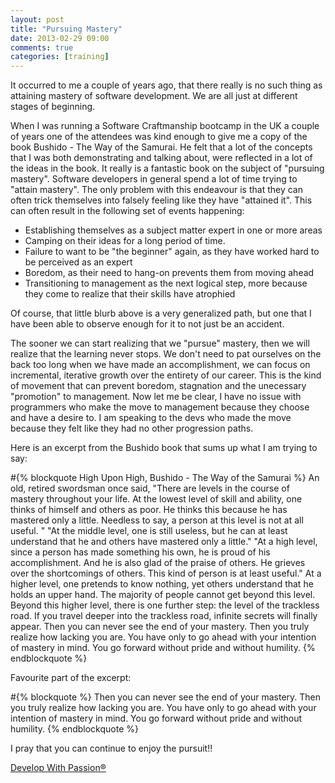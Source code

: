 ```yaml
---
layout: post
title: "Pursuing Mastery"
date: 2013-02-29 09:00
comments: true
categories: [training]
---
```

It occurred to me a couple of years ago, that there really is no such thing as attaining mastery of software development. We are all just at different stages of beginning.

When I was running a Software Craftmanship bootcamp in the UK a couple of years one of the attendees was kind enough to give me a copy of the book Bushido - The Way of the Samurai. He felt that a lot of the concepts that I was both demonstrating and talking about, were reflected in a lot of the ideas in the book. It really is a fantastic book on the subject of "pursuing mastery". Software developers in general spend a lot of time trying to "attain mastery". The only problem with this endeavour
is that they can often trick themselves into falsely feeling like they have "attained it". This can often result in the following set of events happening:

* Establishing themselves as a subject matter expert in one or more areas
* Camping on their ideas for a long period of time.
* Failure to want to be "the beginner" again, as they have worked hard to be perceived as an expert
* Boredom, as their need to hang-on prevents them from moving ahead
* Transitioning to management as the next logical step, more because they come to realize that their skills have atrophied

Of course, that little blurb above is a very generalized path, but one that I have been able to observe enough for it to not just be an accident.

The sooner we can start realizing that we "pursue" mastery, then we will realize that the learning never stops.  We don't need to pat ourselves on the back too long when we have made an accomplishment, we can focus on incremental, iterative growth over the entirety of our career. This is the kind of movement that can prevent boredom, stagnation and the unecessary "promotion" to management. Now let me be clear, I have no issue with programmers who make the move to management because they
choose and have a desire to.  I am speaking to the devs who made the move because they felt like they had no other progression paths.

Here is an excerpt from the Bushido book that sums up what I am trying to say:


#{% blockquote High Upon High, Bushido - The Way of the Samurai %}
An old, retired swordsman once said, "There are levels in the course of mastery throughout your life. At the lowest level of skill and ability, one thinks of himself and others as poor.  He thinks this because he has mastered only a little.  Needless to say, a person at this level is not at all useful.  "
"At the middle level, one is still useless, but he can at least understand that he and others have mastered only a little."
"At a high level, since a person has made something his own, he is proud of his accomplishment.  And he is also glad of the praise of others.  He grieves over the shortcomings of others.  This kind of person is at least useful."
At a higher level, one pretends to know nothing, yet others understand that he holds an upper hand.  The majority of people cannot get beyond this level.
Beyond this higher level, there is one further step: the level of the trackless road.  If you travel deeper into the trackless road, infinite secrets will finally appear.  Then you can never see the end of your mastery.  Then you truly realize how lacking you are.  You have only to go ahead with your intention of mastery in mind.  You go forward without pride and without humility.
{% endblockquote %}

Favourite part of the excerpt:

#{% blockquote %}
Then you can never see the end of your mastery.  Then you truly realize how lacking you are.  You have only to go ahead with your intention of mastery in mind.  You go forward without pride and without humility.
{% endblockquote %}

I pray that you can continue to enjoy the pursuit!!

[ Develop With Passion® ](http://www.developwithpassion.com)
